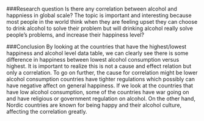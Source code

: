###Research question 
Is there any correlation between alcohol and happniess in global scale?
The topic is important and interesting because most people in the world think when they are feeling upset they can choose to drink alcohol to solve their problem but will drinking alcohol really solve people’s problems, and increase their happiness level?

###Conclusion
By looking at the countries that have the highest/lowest happiness and alcohol level data table, we can clearly see there is some difference in happiness between lowest alcohol consumption versus highest. It is important to realize this is not a cause and effect relation but only a correlation. To go on further, the cause for correlation might be lower alcohol consumption countries have tighter regulations which possibly can have negative affect on general happiness. If we look at the countries that have low alcohol consumption, some of the countries have war going on and have religious or government regulation on alcohol. On the other hand, Nordic countries are known for being happy and their alcohol culture, affecting the correlation greatly.
